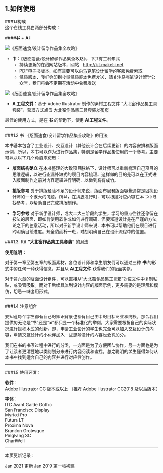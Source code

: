 ## 1.如何使用


###1.1构成  
这个在线工具由两部分构成：  

####**书** + **Ai**


![《版面速食/设计留学作品集全攻略》](http://kitpic.makebi.net/2021/promo-mc-bk.jpg)
- **书**：《版面速食/设计留学作品集全攻略》，书共有三种形式
    - 持续更新的在线网站版本，网站：http://kit.makebi.net
    - PDF电子书版本，如有需要可以向[马克笔设计留学](http://makebi.net)的客服免费索取
    - 纸质版本，我们会印刷少量纸质版本免费发送，请关注[马克笔设计留学](http://makebi.net)公众号，我们将会不定期在活动中免费发送    


![《版面速食/设计留学作品集全攻略》](http://kitpic.makebi.net/2021/promo-mc-ai.jpg)

- **Ai工程文件**：基于 Adobe Illustrator 制作的素材工程文件 “大北窑作品集工具套装”，获取方式点击 [大北窑作品集工具套装发布页](http://kit.makebi.net/dl_kit)  



最佳的使用方式，是在 **书** 的帮助下，使用 **Ai工程文件**。

---
###1.2 书 《版面速食/设计留学作品集全攻略》的用法

本书基本包含了工业设计、交互设计（其他设计会在后续更新）的内容安排和版面示例，所以，本书可以作为进行作品集，特别是留学作品集使用的一个参考。主要可以从以下几个角度来使用：

- **版面结构确立**
在本书整理的大致项目脉络下，设计师可以重新梳理自己项目的思维逻辑，以进行查漏补缺式的项目内容梳理。这样做的目的是可以在正式进入版面制作之前对内容逻辑进行明确，以做到胸有成竹。

- **排版参考**
对于排版经验不足的设计师来说，版面布局和版面容量通常是困扰设计师的一个很大的问题。所以，在排版进行时，可以根据对应内容在本书中寻找参考，以帮助自己完成排版制作。

- **学习参考**
对于新手设计师，或大二大三阶段的学生，学习的重点往往还停留在技法的层面，即如何使用软件或如何进行调研，但要知道设计是在严谨的方法论之下的创意活动，所以对于新手设计师来说，本书可以帮助他们在项目进行时明确目前进度。知全豹而析一斑，时刻明确自己在设计流程中的位置。

###1.3. Kit **“大北窑作品集工具套装”** 的用法

**使用说明：**  

对于第一章至第五章的版面素材，各位设计师和学生朋友们可以通过三种 **书** 的形式中的任何一种获得信息，并且从 **Ai工程文件** 获得我们的版面实例。

对于第六章的版面设计组件，可以直接从“大北窑作品集工具箱”对应文件中复制粘贴，或吸管吸取。而对于后续具体到设计内容的版面示例，更多需要的是理解和模仿，切忌一味套用形式。

---
###1.4 注意组合

要知道每个学生都有自己的知识背景也都有自己主申的目标专业和院校。那么我们提供的无论是“书”还是“ai”都只是一个标准化的举例，大家需要根据自己的实际状况进行搭积木式的创新。即，申请工业设计的学生也完全可以加入交互设计的内容，申请交互设计的小伙伴加入一些思辨设计的内容也会有加分。  

我们在书的书写过程中进行的分类，一方面是为了方便团队协作，另一方面也是为了让读者更清楚地以类别划分来进行内容阅读和查找。总之聪明的学生懂得如何从本书中找到适合自己的内容并进行对应性创作。

---
###1.5 使用环境：  


**软件：**  
Adobe Illustrator CC 版本或以上 （推荐 Adobe Illustrator CC2018 及以后版本）

**字体：**  
ITC Avant Garde Gothic  
San Francisco Display  
Myriad Pro  
Futura LT  
Proxima Nova  
Brandon Grotesque  
PingFang SC  
ChartWell



---
本页更新记录：

Jan 2021 更新
Jan 2019 第一稿初建
